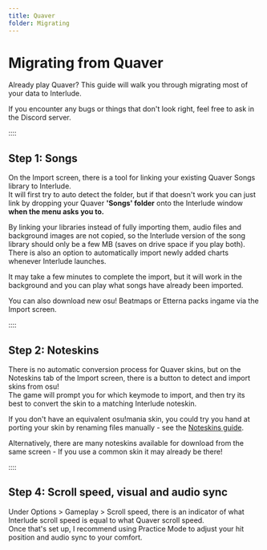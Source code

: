 ```yaml
---
title: Quaver
folder: Migrating
---
```

# Migrating from Quaver

Already play Quaver? This guide will walk you through migrating most of your data to Interlude.

If you encounter any bugs or things that don't look right, feel free to ask in the Discord server.

::::

## Step 1: Songs

On the Import screen, there is a tool for linking your existing Quaver Songs library to Interlude.  
It will first try to auto detect the folder, but if that doesn't work you can just link by dropping your Quaver **'Songs' folder** onto the Interlude window **when the menu asks you to.**

By linking your libraries instead of fully importing them, audio files and background images are not copied, so the Interlude version of the song library should only be a few MB (saves on drive space if you play both).  
There is also an option to automatically import newly added charts whenever Interlude launches.

It may take a few minutes to complete the import, but it will work in the background and you can play what songs have already been imported.

You can also download new osu! Beatmaps or Etterna packs ingame via the Import screen.

::::

## Step 2: Noteskins

There is no automatic conversion process for Quaver skins, but on the Noteskins tab of the Import screen, there is a button to detect and import skins from osu!  
The game will prompt you for which keymode to import, and then try its best to convert the skin to a matching Interlude noteskin.

If you don't have an equivalent osu!mania skin, you could try you hand at porting your skin by renaming files manually - see the [Noteskins guide](noteskins.html).

Alternatively, there are many noteskins available for download from the same screen - If you use a common skin it may already be there!

::::

## Step 4: Scroll speed, visual and audio sync

Under Options > Gameplay > Scroll speed, there is an indicator of what Interlude scroll speed is equal to what Quaver scroll speed.  
Once that's set up, I recommend using Practice Mode to adjust your hit position and audio sync to your comfort.